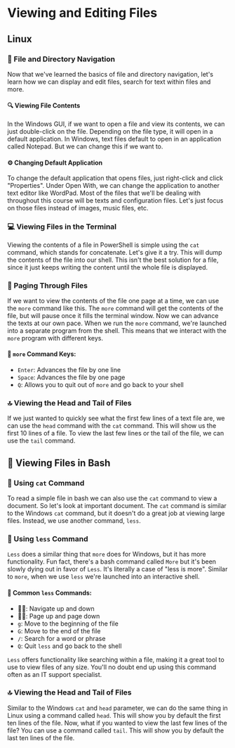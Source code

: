 # Viewing and Editing Files

## Linux


### 📂 File and Directory Navigation
Now that we've learned the basics of file and directory navigation, let's learn how we can display and edit files, search for text within files and more.

#### 🔍 Viewing File Contents
In the Windows GUI, if we want to open a file and view its contents, we can just double-click on the file. Depending on the file type, it will open in a default application. In Windows, text files default to open in an application called Notepad. But we can change this if we want to.

#### ⚙️ Changing Default Application
To change the default application that opens files, just right-click and click "Properties". Under Open With, we can change the application to another text editor like WordPad. Most of the files that we'll be dealing with throughout this course will be texts and configuration files. Let's just focus on those files instead of images, music files, etc.

### 💻 Viewing Files in the Terminal
Viewing the contents of a file in PowerShell is simple using the `cat` command, which stands for concatenate. Let's give it a try. This will dump the contents of the file into our shell. This isn't the best solution for a file, since it just keeps writing the content until the whole file is displayed.

### 📖 Paging Through Files
If we want to view the contents of the file one page at a time, we can use the `more` command like this. The `more` command will get the contents of the file, but will pause once it fills the terminal window. Now we can advance the texts at our own pace. When we run the `more` command, we're launched into a separate program from the shell. This means that we interact with the `more` program with different keys.

#### 🔑 `more` Command Keys:
- `Enter`: Advances the file by one line
- `Space`: Advances the file by one page
- `Q`: Allows you to quit out of `more` and go back to your shell

### 🔝 Viewing the Head and Tail of Files
If we just wanted to quickly see what the first few lines of a text file are, we can use the `head` command with the `cat` command. This will show us the first 10 lines of a file. To view the last few lines or the tail of the file, we can use the `tail` command.

## 📜 Viewing Files in Bash

### 🐚 Using `cat` Command
To read a simple file in bash we can also use the `cat` command to view a document. So let's look at important document. The `cat` command is similar to the Windows `cat` command, but it doesn't do a great job at viewing large files. Instead, we use another command, `less`.

### 📖 Using `less` Command
`Less` does a similar thing that `more` does for Windows, but it has more functionality. Fun fact, there's a bash command called `More` but it's been slowly dying out in favor of `Less`. It's literally a case of "less is more". Similar to `more`, when we use `less` we're launched into an interactive shell.

#### 🔑 Common `less` Commands:
- 🔼🔽: Navigate up and down
- 🔼🔽: Page up and page down
- `g`: Move to the beginning of the file
- `G`: Move to the end of the file
- `/`: Search for a word or phrase
- `Q`: Quit `less` and go back to the shell

`Less` offers functionality like searching within a file, making it a great tool to use to view files of any size. You'll no doubt end up using this command often as an IT support specialist.

### 🔝 Viewing the Head and Tail of Files
Similar to the Windows `cat` and `head` parameter, we can do the same thing in Linux using a command called `head`. This will show you by default the first ten lines of the file. Now, what if you wanted to view the last few lines of the file? You can use a command called `tail`. This will show you by default the last ten lines of the file.
